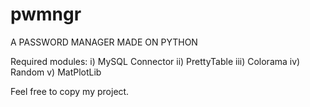 # pwmngr
A PASSWORD MANAGER MADE ON PYTHON

Required modules:
  i) MySQL Connector
  ii) PrettyTable
  iii) Colorama
  iv) Random
  v) MatPlotLib
  
  

Feel free to copy my project.

